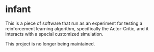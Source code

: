 # infant

This is a piece of software that run as an experiment for testing a reinforcement learning algorithm, specifically the Actor-Critic, and it interacts with a special customized simulation.

This project is no longer being maintained.

